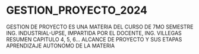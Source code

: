 # GESTION_PROYECTO_2024
GESTION DE PROYECTO ES UNA MATERIA DEL CURSO DE 7MO SEMESTRE ING. INDUSTRIAL-UPSE, IMPARTIDA POR EL DOCENTE, ING. VILLEGAS
RESUMEN CAPITULO 4, 5, 6... ALCANCE DE PROYECTO Y SUS ETAPAS
APRENDIZAJE AUTONOMO DE LA MATERIA 
